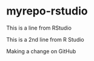 # myrepo-rstudio

This is a line from RStudio

This is a 2nd line from R Studio

Making a change on GitHub
